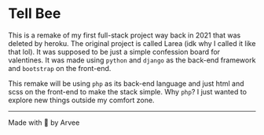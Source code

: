 # Tell Bee

This is a remake of my first full-stack project way back in 2021 that was deleted by heroku. The original project is called Larea (idk why I called it like that lol). It was supposed to be just a simple confession board for valentines. It was made using `python` and `django` as the back-end framework and `bootstrap` on the front-end.

This remake will be using `php` as its back-end language and just html and scss on the front-end to make the stack simple. Why `php`? I just wanted to explore new things outside my comfort zone.

---

Made with 🧡 by Arvee
